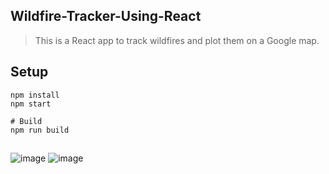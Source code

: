 ## Wildfire-Tracker-Using-React


> This is a React app to track wildfires and plot them on a Google map.

## Setup

```
npm install
npm start

# Build
npm run build
```

## 
![image](https://user-images.githubusercontent.com/62868878/99906413-05c3d400-2cfd-11eb-9031-44aa6cf389a9.png)
![image](https://user-images.githubusercontent.com/62868878/99906430-1f651b80-2cfd-11eb-8f92-4caae1763f93.png)


